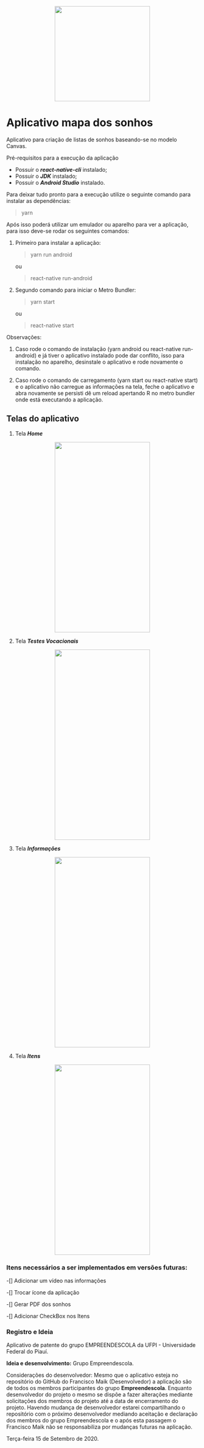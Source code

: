 <p align="center">
<img src = "https://user-images.githubusercontent.com/20601076/93276526-29671d00-f796-11ea-8f92-c3b4fe31383c.jpg" width = "250" height = "250">
</p>


# Aplicativo mapa dos sonhos

Aplicativo para criação de listas de sonhos baseando-se no modelo Canvas.

Pré-requisitos para a execução da aplicação

 - Possuir o ***react-native-cli*** instalado;
 - Possuir o ***JDK*** instalado;
 - Possuir o ***Android Studio*** instalado.

Para deixar tudo pronto para a execução utilize o seguinte comando para instalar as dependências:

> yarn 

Após isso poderá utilizar um emulador ou aparelho para ver a aplicação, para isso deve-se rodar os seguintes comandos:

 1. Primeiro para instalar a aplicação:
    > yarn run android

    ou

    > react-native run-android
 2. Segundo comando para iniciar o Metro Bundler:
    > yarn start 

    ou

    > react-native start

Observações:

1. Caso rode o comando de instalação (yarn android ou react-native run-android) e já tiver o aplicativo instalado pode dar conflito, isso para instalação no aparelho, desinstale o aplicativo e rode novamente o comando.

2. Caso rode o comando de carregamento (yarn start ou react-native start) e o aplicativo não carregue as informações na tela, feche o aplicativo e abra novamente se persisti dê um reload apertando R no metro bundler onde está executando a aplicação.

## Telas do aplicativo
1. Tela ***Home***

<p align="center">
<img src = "https://user-images.githubusercontent.com/20601076/93275214-b27c5500-f792-11ea-8008-6b5d859a9077.png" width = "250" height = "500">
</p>

2. Tela ***Testes Vocacionais***

<p align="center">
<img src = "https://user-images.githubusercontent.com/20601076/93275260-d475d780-f792-11ea-9337-9c58a4a7aabd.png" width = "250" height = "500">
</p>

3. Tela ***Informações***

<p align="center">
<img src = "https://user-images.githubusercontent.com/20601076/93275300-ed7e8880-f792-11ea-9b79-f7e9072f4c46.png" width = "250" height = "500">
</p>

4. Tela ***Itens***

<p align="center">
<img src = "https://user-images.githubusercontent.com/20601076/93275328-0129ef00-f793-11ea-8ab9-2145363be778.png" width = "250" height = "500">
</p>

### Itens necessários a ser implementados em versões futuras:

 -[] Adicionar um vídeo nas informações

 -[] Trocar ícone da aplicação

 -[] Gerar PDF dos sonhos  

 -[] Adicionar CheckBox nos Itens

### Registro e Ideia

Aplicativo de patente do grupo EMPREENDESCOLA da UFPI - Universidade Federal do Piauí.

**Ideia e desenvolvimento:** Grupo Empreendescola.


Considerações do desenvolvedor: Mesmo que o aplicativo esteja no repositório do GitHub do Francisco Maik (Desenvolvedor) a aplicação são de todos os membros participantes do grupo **Empreendescola**. Enquanto desenvolvedor do projeto o mesmo se dispõe a fazer alterações mediante solicitações dos membros do projeto até a data de encerramento do projeto. Havendo mudança de desenvolvedor estarei compartilhando o repositório com o próximo desenvolvedor mediando aceitação e declaração dos membros do grupo Empreendescola e o após esta passagem o Francisco Maik não se responsabiliza por mudanças futuras na aplicação.

Terça-feira 15 de Setembro de 2020.